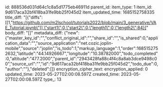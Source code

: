 id: 888536d031d64c1c8a5d1775eb46911d
parent_id: 
item_type: 1
item_id: 9d617aca32bf418ba31fe9bb25f045d2
item_updated_time: 1685152758335
title_diff: "[{\"diffs\":[[1,\"https://github.com/m2lschool/tutorials2022/blob/main/3_generative/VAE_Tutorial.ipynb\"]],\"start1\":0,\"start2\":0,\"length1\":0,\"length2\":84}]"
body_diff: "[]"
metadata_diff: {"new":{"master_key_id":"","conflict_original_id":"","share_id":"","is_shared":0,"application_data":"","source_application":"net.cozic.joplin-mobile","source":"joplin","is_todo":1,"markup_language":1,"order":1685152752632,"latitude":"44.14926667","longitude":"10.38782000","todo_completed":0,"altitude":"477.2000","parent_id":"2943428fa88c4f4c8a8ab3dce9498c00","source_url":"","id":"9d617aca32bf418ba31fe9bb25f045d2","todo_due":0,"author":""},"deleted":[]}
encryption_cipher_text: 
encryption_applied: 0
updated_time: 2023-05-27T02:00:08.597Z
created_time: 2023-05-27T02:00:08.597Z
type_: 13